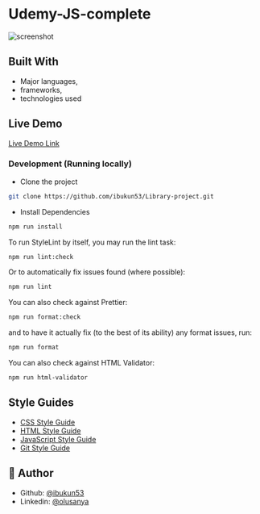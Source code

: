 # Udemy-JS-complete

>

![screenshot]()

## Built With

- Major languages,
- frameworks,
- technologies used

## Live Demo

[Live Demo Link](/)

### Development (Running locally)

- Clone the project

```bash
git clone https://github.com/ibukun53/Library-project.git

```

- Install Dependencies

```bash
npm run install
```

To run StyleLint by itself, you may run the lint task:

```bash
npm run lint:check
```

Or to automatically fix issues found (where possible):

```bash
npm run lint
```

You can also check against Prettier:

```bash
npm run format:check
```

and to have it actually fix (to the best of its ability) any format issues, run:

```bash
npm run format
```

You can also check against HTML Validator:

```bash
npm run html-validator
```

## Style Guides

- [CSS Style Guide](http://udacity.github.io/frontend-nanodegree-styleguide/css.html)
- [HTML Style Guide](http://udacity.github.io/frontend-nanodegree-styleguide/index.html)
- [JavaScript Style Guide](http://udacity.github.io/frontend-nanodegree-styleguide/javascript.html)
- [Git Style Guide](https://udacity.github.io/git-styleguide/)

## 👤 Author

- Github: [@ibukun53](https://github.com/ibukun53/)
- Linkedin: [@olusanya](https://www.linkedin.com/in/ibukun53/)
